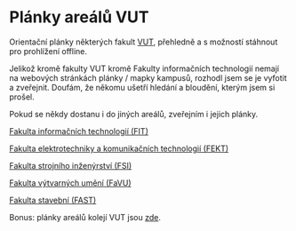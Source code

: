 # Plánky areálů VUT
Orientační plánky některých fakult [VUT](https://www.vut.cz/), přehledně a s možností stáhnout pro prohlížení offline.

Jelikož kromě fakulty VUT kromě Fakulty informačních technologií nemají na webových stránkách plánky / mapky kampusů, rozhodl jsem se je vyfotit a zveřejnit. Doufám, že někomu ušetří hledání a bloudění, kterým jsem si prošel.

Pokud se někdy dostanu i do jiných areálů, zveřejním i jejich plánky.

[Fakulta informačních technologií (FIT)](FIT)

[Fakulta elektrotechniky a komunikačních technologií (FEKT)](FEKT)

[Fakulta strojního inženýrství (FSI)](FSI)

[Fakulta výtvarných umění (FaVU)](FaVU)

[Fakulta stavební (FAST)](https://www.fce.vutbr.cz/o-fakulte/plany-budov/)



Bonus: plánky areálů kolejí VUT jsou [zde](http://www.kam.vutbr.cz//default.aspx?p=arek).

